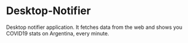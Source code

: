 # Desktop-Notifier
Desktop notifier application. It fetches data from the web and shows you COVID19 stats on Argentina, every minute.

